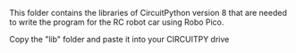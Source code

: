This folder contains the libraries of CircuitPython version 8 that are needed to write the program for the RC robot car using Robo Pico.

Copy the "lib" folder and paste it into your CIRCUITPY drive
